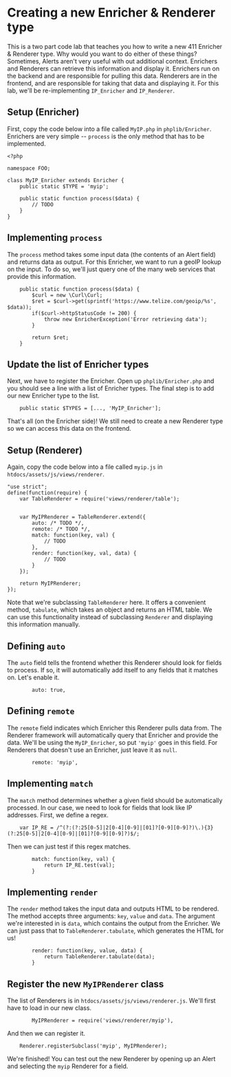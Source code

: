 Creating a new Enricher & Renderer type
=======================================

This is a two part code lab that teaches you how to write a new 411 Enricher & Renderer type. Why would you want to do either of these things? Sometimes, Alerts aren't very useful with out additional context. Enrichers and Renderers can retrieve this information and display it. Enrichers run on the backend and are responsible for pulling this data. Renderers are in the frontend, and are responsible for taking that data and displaying it. For this lab, we'll be re-implementing `IP_Enricher` and `IP_Renderer`.


Setup (Enricher)
----------------

First, copy the code below into a file called `MyIP.php` in `phplib/Enricher`. Enrichers are very simple -- `process` is the only method that has to be implemented.
```
<?php

namespace FOO;

class MyIP_Enricher extends Enricher {
    public static $TYPE = 'myip';

    public static function process($data) {
        // TODO
    }
}
```


Implementing `process`
------------------------

The `process` method takes some input data (the contents of an Alert field) and returns data as output. For this Enricher, we want to run a geoIP lookup on the input. To do so, we'll just query one of the many web services that provide this information.
```
    public static function process($data) {
        $curl = new \Curl\Curl;
        $ret = $curl->get(sprintf('https://www.telize.com/geoip/%s', $data));
        if($curl->httpStatusCode != 200) {
            throw new EnricherException('Error retrieving data');
        }

        return $ret;
    }
```


Update the list of Enricher types
-------------------------------

Next, we have to register the Enricher. Open up `phplib/Enricher.php` and you should see a line with a list of Enricher types. The final step is to add our new Enricher type to the list.
```
    public static $TYPES = [..., 'MyIP_Enricher'];
```

That's all (on the Enricher side)! We still need to create a new Renderer type so we can access this data on the frontend.


Setup (Renderer)
----------------

Again, copy the code below into a file called `myip.js` in `htdocs/assets/js/views/renderer`.
```
"use strict";
define(function(require) {
    var TableRenderer = require('views/renderer/table');


    var MyIPRenderer = TableRenderer.extend({
        auto: /* TODO */,
        remote: /* TODO */,
        match: function(key, val) {
            // TODO
        },
        render: function(key, val, data) {
            // TODO
        }
    });

    return MyIPRenderer;
});
```

Note that we're subclassing `TableRenderer` here. It offers a convenient method, `tabulate`, which takes an object and returns an HTML table. We can use this functionality instead of subclassing `Renderer` and displaying this information manually.


Defining `auto`
---------------

The `auto` field tells the frontend whether this Renderer should look for fields to process. If so, it will automatically add itself to any fields that it matches on. Let's enable it.
```
        auto: true,
```


Defining `remote`
-----------------

The `remote` field indicates which Enricher this Renderer pulls data from. The Renderer framework will automatically query that Enricher and provide the data. We'll be using the `MyIP_Enricher`, so put `'myip'` goes in this field. For Renderers that doesn't use an Enricher, just leave it as `null`.
```
        remote: 'myip',
```


Implementing `match`
--------------------

The `match` method determines whether a given field should be automatically processed. In our case, we need to look for fields that look like IP addresses. First, we define a regex.
```
    var IP_RE = /^(?:(?:25[0-5]|2[0-4][0-9]|[01]?[0-9][0-9]?)\.){3}(?:25[0-5]|2[0-4][0-9]|[01]?[0-9][0-9]?)$/;
```

Then we can just test if this regex matches.
```
        match: function(key, val) {
            return IP_RE.test(val);
        }
```


Implementing `render`
---------------------

The `render` method takes the input data and outputs HTML to be rendered. The method accepts three arguments: `key`, `value` and `data`. The argument we're interested in is `data`, which contains the output from the Enricher. We can just pass that to `TableRenderer.tabulate`, which generates the HTML for us!
```
        render: function(key, value, data) {
            return TableRenderer.tabulate(data);
        }
```


Register the new `MyIPRenderer` class
-------------------------------------

The list of Renderers is in `htdocs/assets/js/views/renderer.js`. We'll first have to load in our new class.
```
        MyIPRenderer = require('views/renderer/myip'),
```

And then we can register it.
```
    Renderer.registerSubclass('myip', MyIPRenderer);
```

We're finished! You can test out the new Renderer by opening up an Alert and selecting the `myip` Renderer for a field.
